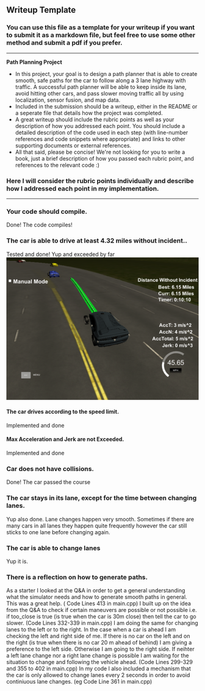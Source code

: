 ## Writeup Template
### You can use this file as a template for your writeup if you want to submit it as a markdown file, but feel free to use some other method and submit a pdf if you prefer.

---

**Path Planning Project**

* In this project, your goal is to design a path planner that is able to create smooth, safe paths for the car to follow along a 3 lane highway with traffic. A successful path planner will be able to keep inside its lane, avoid hitting other cars, and pass slower moving traffic all by using localization, sensor fusion, and map data.
* Included in the submission should be a writeup, either in the README or a seperate file that details how the project was completed.
* A great writeup should include the rubric points as well as your description of how you addressed each point. You should include a detailed description of the code used in each step (with line-number references and code snippets where appropriate) and links to other supporting documents or external references.
* All that said, please be concise! We're not looking for you to write a book, just a brief description of how you passed each rubric point, and references to the relevant code :)


[//]: # (Image References)
[image1]: ./no_incident.png

### Here I will consider the rubric points individually and describe how I addressed each point in my implementation.  

---
### Your code should compile.

Done! The code compiles!

### The car is able to drive at least 4.32 miles without incident..

Tested and done!
Yup and exceeded by far
![alt text][image1]

#### The car drives according to the speed limit.

Implemented and done


#### Max Acceleration and Jerk are not Exceeded.

Implemented and done


### Car does not have collisions.

Done! The car passed the course

### The car stays in its lane, except for the time between changing lanes.

Yup also done. Lane changes happen very smooth. Sometimes if there are many cars in all lanes they happen quite frequently however the car still sticks to one lane before changing again.

### The car is able to change lanes
Yup it is.

### There is a reflection on how to generate paths.

As a starter I looked at the Q&A in order to get a general understanding what the simulator needs and how to generate smooth paths in general. This was a great help. ( Code Lines 413 in main.cpp)
I built up on the idea from the Q&A to check if certain maneuvers are possible or not possible i.e. if too_close is true (is true when the car is 30m close) then tell the car to go slower. (Code Lines 332-339 in main.cpp)
I am doing the same for changing lanes to the left or to the right. In the case when a car is ahead I am checking the left and right side of me. If there is no car on the left and on the right (is true when there is no car 20 m ahead of behind) I am giving a preference to the left side. Otherwise I am going to the right side. If neihter a left lane change nor a right lane change is possible I am waiting for the situation to change and following the vehicle ahead. (Code Lines 299-329 and 355 to 402 in main.cpp)
In my code I also included a mechanism that the car is only allowed to change lanes every 2 seconds in order to avoid continiuous lane changes. (eg Code Line 361 in main.cpp)



